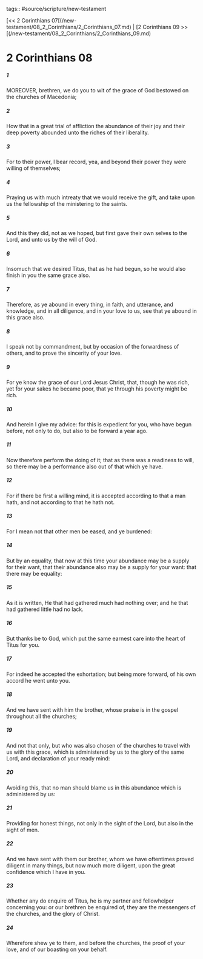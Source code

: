 tags:: #source/scripture/new-testament

[<< 2 Corinthians 07[(/new-testament/08_2_Corinthians/2_Corinthians_07.md) | [2 Corinthians 09 >>[(/new-testament/08_2_Corinthians/2_Corinthians_09.md)

# 2 Corinthians 08

##### 1

MOREOVER, brethren, we do you to wit of the grace of God bestowed on the churches of Macedonia;

##### 2

How that in a great trial of affliction the abundance of their joy and their deep poverty abounded unto the riches of their liberality.

##### 3

For to their power, I bear record, yea, and beyond their power they were willing of themselves;

##### 4

Praying us with much intreaty that we would receive the gift, and take upon us the fellowship of the ministering to the saints.

##### 5

And this they did, not as we hoped, but first gave their own selves to the Lord, and unto us by the will of God.

##### 6

Insomuch that we desired Titus, that as he had begun, so he would also finish in you the same grace also.

##### 7

Therefore, as ye abound in every thing, in faith, and utterance, and knowledge, and in all diligence, and in your love to us, see that ye abound in this grace also.

##### 8

I speak not by commandment, but by occasion of the forwardness of others, and to prove the sincerity of your love.

##### 9

For ye know the grace of our Lord Jesus Christ, that, though he was rich, yet for your sakes he became poor, that ye through his poverty might be rich.

##### 10

And herein I give my advice: for this is expedient for you, who have begun before, not only to do, but also to be forward a year ago.

##### 11

Now therefore perform the doing of it; that as there was a readiness to will, so there may be a performance also out of that which ye have.

##### 12

For if there be first a willing mind, it is accepted according to that a man hath, and not according to that he hath not.

##### 13

For I mean not that other men be eased, and ye burdened:

##### 14

But by an equality, that now at this time your abundance may be a supply for their want, that their abundance also may be a supply for your want: that there may be equality:

##### 15

As it is written, He that had gathered much had nothing over; and he that had gathered little had no lack.

##### 16

But thanks be to God, which put the same earnest care into the heart of Titus for you.

##### 17

For indeed he accepted the exhortation; but being more forward, of his own accord he went unto you.

##### 18

And we have sent with him the brother, whose praise is in the gospel throughout all the churches;

##### 19

And not that only, but who was also chosen of the churches to travel with us with this grace, which is administered by us to the glory of the same Lord, and declaration of your ready mind:

##### 20

Avoiding this, that no man should blame us in this abundance which is administered by us:

##### 21

Providing for honest things, not only in the sight of the Lord, but also in the sight of men.

##### 22

And we have sent with them our brother, whom we have oftentimes proved diligent in many things, but now much more diligent, upon the great confidence which I have in you.

##### 23

Whether any do enquire of Titus, he is my partner and fellowhelper concerning you: or our brethren be enquired of, they are the messengers of the churches, and the glory of Christ.

##### 24

Wherefore shew ye to them, and before the churches, the proof of your love, and of our boasting on your behalf.
